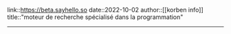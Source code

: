 link::https://beta.sayhello.so
date::2022-10-02
author::[[korben info]]
title::"moteur de recherche spécialisé dans la programmation"

----



